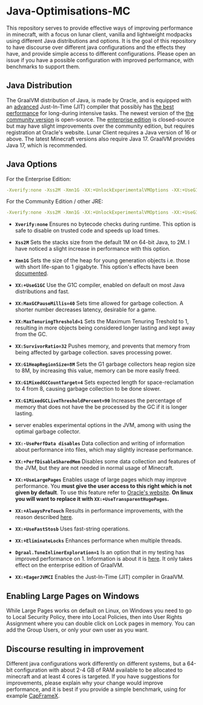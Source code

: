 # Java-Optimisations-MC

This repository serves to provide effective ways of improving performance in minecraft, with a focus on lunar client, vanilla and lightweight modpacks using different Java distributions and options.
It is the goal of this repository to have discourse over different java configurations and the effects they have, and provide simple access to different configurations.
Please open an issue if you have a possible configuration with improved performance, with benchmarks to support them.

## Java Distribution

The GraalVM distribution of Java, is made by Oracle, and is equipped with an [advanced](https://www.oracle.com/java/graalvm/) Just-In-Time (JIT) compiler that possibly has [the best performance](https://renaissance.dev/) for long-during intensive tasks. The newest version of the [the community version](https://github.com/graalvm/graalvm-ce-builds/releases/tag/vm-22.0.0.2) is open-source. The [enterprise edition](https://www.oracle.com/downloads/graalvm-downloads.html#license-lightbox) is closed-source but may have slight improvements over the community edition, but requires registration at Oracle's website. Lunar Client requires a Java version of 16 or above. The latest Minecraft versions also require Java 17. GraalVM provides Java 17, which is recommended.

## Java Options

For the Enterprise Edition:

```yml
-Xverify:none -Xss2M -Xmn1G -XX:+UnlockExperimentalVMOptions -XX:+UseG1GC -XX:MaxGCPauseMillis=40 -XX:+AlwaysActAsServerClassMachine -XX:MaxTenuringThreshold=1 -XX:SurvivorRatio=32 -XX:G1HeapRegionSize=8M -XX:G1MixedGCCountTarget=4 -XX:G1MixedGCLiveThresholdPercent=90 -XX:-UsePerfData -XX:+PerfDisableSharedMem -XX:+UseLargePages -XX:+AlwaysPreTouch -XX:+UseFastStosb -XX:+EliminateLocks -Dgraal.TuneInlinerExploration=1 -XX:+EagerJVMCI
```

For the Community Edition / other JRE:

```yml
-Xverify:none -Xss2M -Xmn1G -XX:+UnlockExperimentalVMOptions -XX:+UseG1GC -XX:MaxGCPauseMillis=40 -XX:+AlwaysActAsServerClassMachine -XX:MaxTenuringThreshold=1 -XX:SurvivorRatio=32 -XX:G1HeapRegionSize=8M -XX:G1MixedGCCountTarget=4 -XX:G1MixedGCLiveThresholdPercent=90 -XX:-UsePerfData -XX:+PerfDisableSharedMem -XX:+UseLargePages -XX:+AlwaysPreTouch -XX:+UseFastStosb -XX:+EliminateLocks -XX:+EnableJVMCIProduct -XX:+EnableJVMCI -XX:+UseJVMCICompiler -XX:+EagerJVMCI
```

* **`Xverify:none`** Ensures no bytecode checks during runtime. This option is safe to disable on trusted code and speeds up load times.

* **`Xss2M`** Sets the stacks size from the default 1M on 64-bit Java, to 2M. I have noticed a slight increase in performance with this option.

* **`Xmn1G`** Sets the size of the heap for young generation objects i.e. those with short life-span to 1 gigabyte. This option's effects have been [documented](https://hypixel.net/threads/getting-better-fps-stablity-by-using-another-jre-with-lunar-client.4518890/).

* **`XX:+UseG1GC`** Use the G1C compiler, enabled on default on most Java distributions and fast.

* **`XX:MaxGCPauseMillis=40`** Sets time allowed for garbage collection. A shorter number decreases latency, desirable for a game.

* **`XX:MaxTenuringThreshold=1`** Sets the Maximum Tenuring Treshold to 1, resulting in more objects being considered longer lasting and kept away from the GC.

* **`XX:SurvivorRatio=32`** Pushes memory, and prevents that memory from being affected by garbage collection. saves processing power.

* **`XX:G1HeapRegionSize=8M`** Sets the G1 garbage collectors heap region size to 8M, by increasing this value, memory can be more easily freed.

* **`XX:G1MixedGCCountTarget=4`** Sets expected length for space-reclamation to 4 from 8, causing garbage collection to be done slower.

* **`XX:G1MixedGCLiveThresholdPercent=90`** Increases the percentage of memory that does not have the be processed by the GC if it is longer lasting.

* server enables experimental options in the JVM, among with using the optimal garbage collector.

* **`XX:-UsePerfData disables`** Data collection and writing of information about performance into files, which may slightly increase performance.

* **`XX:+PerfDisableSharedMem`** Disables some data collection and features of the JVM, but they are not needed in normal usage of Minecraft.

* **`XX:+UseLargePages`** Enables usage of large pages which may improve performance. You **must give the user access to this right which is not given by default**. To use this feature refer to [Oracle's website](https://www.oracle.com/java/technologies/javase/largememory-pages.html). **On linux you will want to replace it with `XX:+UseTransparentHugePages`.**

* **`XX:+AlwaysPreTouch`** Results in performance improvements, with the reason described [here](https://access.redhat.com/solutions/2685771).

* **`XX:+UseFastStosb`** Uses fast-string operations.

* **`XX:+EliminateLocks`** Enhances performance when multiple threads.

* **`Dgraal.TuneInlinerExploration=1`** Is an option that in my testing has improved performance on 1. Information is about it is [here](https://www.graalvm.org/22.0/reference-manual/java/options/). It only takes effect on the enterprise edition of GraalVM.

* **`XX:+EagerJVMCI`** Enables the Just-In-Time (JIT) compiler in GraalVM.

## Enabling Large Pages on Windows

While Large Pages works on default on Linux, on Windows you need to go to Local Security Policy, there into Local Policies, then into User Rights Assignment where you can double click on Lock pages in memory. You can add the Group Users, or only your own user as you want.

## Discourse resulting in improvement

Different java configurations work differently on different systems, but a 64-bit configuration with about 2-4 GB of RAM available to be allocated to minecraft and at least 4 cores is targeted. If you have suggestions for improvements, please explain why your change would improve performance, and it is best if you provide a simple benchmark, using for example [CapFrameX](https://github.com/CXWorld/CapFrameX).
